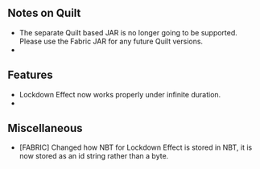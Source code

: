 ## Notes on Quilt
- The separate Quilt based JAR is no longer going to be supported. Please use the Fabric JAR for any future Quilt versions.
- 
## Features
- Lockdown Effect now works properly under infinite duration.
- 
## Miscellaneous
- [FABRIC] Changed how NBT for Lockdown Effect is stored in NBT, it is now stored as an id string rather than a byte.